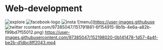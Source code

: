 # Web-development

![explore](https://user-images.githubusercontent.com/97385047/151791743-02854537-e08e-458c-ac14-9be43c2b7928.png)
![facebook-logo](https://user-images.githubusercontent.com/97385047/151791861-2a25bb0f-9f08-44ff-90e4-b96c58199f6a.png)
![insta](https://user-images.githubusercontent.com/97385047/151791871-854f0acf-7fee-46cb-b11e-7e886b245cd9.png)
![menu](https://user-images.githubuse
![twitter](https://user-images.githubusercontent.com/97385047/151791897-ffbeb0c4-46c2-4977-8652-89f50aac37f6.png)
rcontent.com/97385047/151791881-6f154915-9b1b-4e6a-a82b-f99bd7f55012.png)
https://user-images.githubusercontent.com/97385047/152198020-0b141478-1d57-4a4f-be2b-d1dbc8ff2043.mp4
